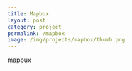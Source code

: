 ```yaml
---
title: Mapbox
layout: post
category: project
permalink: /mapbox
image: /img/projects/mapbox/thumb.png
---
```


mapbux